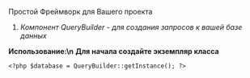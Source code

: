 Простой Фреймворк для Вашего проекта

1. _Компонент QueryBuilder - для создания запросов к вашей базе данных_

**Использование:\n**
**Для начала создайте экземпляр класса**

`<?php
$database = QueryBuilder::getInstance();
?>
` 



